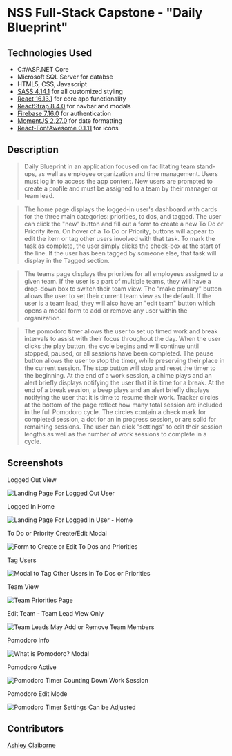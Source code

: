 # NSS Full-Stack Capstone - "Daily Blueprint"

## Technologies Used
* C#/ASP.NET Core
* Microsoft SQL Server for databse
* HTML5, CSS, Javascript
* [SASS 4.14.1](https://sass-lang.com/) for all customized styling
* [React 16.13.1](https://reactjs.org/) for core app functionality
* [ReactStrap 8.4.0](https://reactstrap.github.io/) for navbar and modals
* [Firebase 7.16.0](https://firebase.google.com/) for authentication
* [MomentJS 2.27.0](https://momentjs.com/) for date formatting
* [React-FontAwesome 0.1.11](https://github.com/FortAwesome/react-fontawesome) for icons

## Description
> Daily Blueprint in an application focused on facilitating team stand-ups, as well as employee organization and time management. Users must log in to access the app content.  New users are prompted to create a profile and must be assigned to a team by their manager or team lead.

> The home page displays the logged-in user's dashboard with cards for the three main categories: priorities, to dos, and tagged.  The user can click the "new" button and fill out a form to create a new To Do or Priority item.  On hover of a To Do or Priority, buttons will appear to edit the item or tag other users involved with that task.  To mark the task as complete, the user simply clicks the check-box at the start of the line.  If the user has been tagged by someone else, that task will display in the Tagged section.

> The teams page displays the priorities for all employees assigned to a given team.  If the user is a part of multiple teams, they will have a drop-down box to switch their team view.  The "make primary" button allows the user to set their current team view as the default.  If the user is a team lead, they will also have an "edit team" button which opens a modal form to add or remove any user within the organization.

> The pomodoro timer allows the user to set up timed work and break intervals to assist with their focus throughout the day.  When the user clicks the play button, the cycle begins and will continue until stopped, paused, or all sessions have been completed. The pause button allows the user to stop the timer, while preserving their place in the current session. The stop button will stop and reset the timer to the beginning. At the end of a work session, a chime plays and an alert briefly displays notifying the user that it is time for a break.  At the end of a break session, a beep plays and an alert briefly displays notifying the user that it is time to resume their work. Tracker circles at the bottom of the page reflect how many total session are included in the full Pomodoro cycle.  The circles contain a check mark for completed session, a dot for an in progress session, or are solid for remaining sessions.  The user can click "settings" to edit their session lengths as well as the number of work sessions to complete in a cycle.

## Screenshots
Logged Out View

![Landing Page For Logged Out User](https://raw.githubusercontent.com/aclai4067/daily-blueprint-capstone/master/screenshots/dbpLogin.png)


Logged In Home

![Landing Page For Logged In User - Home](https://raw.githubusercontent.com/aclai4067/daily-blueprint-capstone/master/screenshots/dbpDashboard.png)


To Do or Priority Create/Edit Modal

![Form to Create or Edit To Dos and Priorities](https://raw.githubusercontent.com/aclai4067/daily-blueprint-capstone/master/screenshots/dbpCreateEditToDoModal.png)


Tag Users

![Modal to Tag Other Users in To Dos or Priorities](https://raw.githubusercontent.com/aclai4067/daily-blueprint-capstone/master/screenshots/dbpTagModal.png)


Team View

![Team Priorities Page](https://raw.githubusercontent.com/aclai4067/daily-blueprint-capstone/master/screenshots/dbpTeamView.png)


Edit Team - Team Lead View Only

![Team Leads May Add or Remove Team Members](https://raw.githubusercontent.com/aclai4067/daily-blueprint-capstone/master/screenshots/dbpEditTeamModal.png)


Pomodoro Info

![What is Pomodoro? Modal](https://raw.githubusercontent.com/aclai4067/daily-blueprint-capstone/master/screenshots/dbpPomodoroInfoModal.png)


Pomodoro Active

![Pomodoro Timer Counting Down Work Session](https://raw.githubusercontent.com/aclai4067/daily-blueprint-capstone/master/screenshots/dbpPomodoro.png)


Pomodoro Edit Mode

![Pomodoro Timer Settings Can be Adjusted](https://raw.githubusercontent.com/aclai4067/daily-blueprint-capstone/master/screenshots/DBPPomodoroEdit.png)


## Contributors
[Ashley Claiborne](https://github.com/aclai4067)
